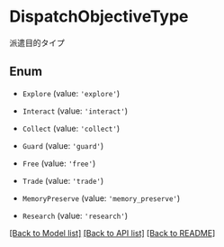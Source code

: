 # DispatchObjectiveType

派遣目的タイプ

## Enum

- `Explore` (value: `'explore'`)

- `Interact` (value: `'interact'`)

- `Collect` (value: `'collect'`)

- `Guard` (value: `'guard'`)

- `Free` (value: `'free'`)

- `Trade` (value: `'trade'`)

- `MemoryPreserve` (value: `'memory_preserve'`)

- `Research` (value: `'research'`)

[[Back to Model list]](../README.md#documentation-for-models) [[Back to API list]](../README.md#documentation-for-api-endpoints) [[Back to README]](../README.md)
